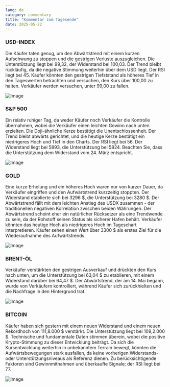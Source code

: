 ```yaml
---
lang: de
category: commentary
title: "Kommentar zum Tagesende"
date: 2025-05-22
---
```


### USD-INDEX

Die Käufer taten genug, um den Abwärtstrend mit einem kurzen Aufschwung zu stoppen und die gestrigen Verluste auszugleichen. Die Unterstützung liegt bei 99,32, der Widerstand bei 100,03. Der Trend bleibt rückläufig, da die negative Stimmung weiterhin über dem USD liegt. Der RSI liegt bei 45. Käufer könnten den gestrigen Tiefststand als höheres Tief in den Tageswerten betrachten und versuchen, den Kurs über 100,00 zu halten. Verkäufer werden versuchen, unter 99,00 zu fallen.

![Image](https://markleighedu.github.io/img/May-2025/22-May-2025/usdindex.jpg)

### S&P 500

Ein relativ ruhiger Tag, da weder Käufer noch Verkäufer die Kontrolle übernahmen, wobei die Verkäufer einen leichten Gewinn nach unten erzielten. Die Doji-ähnliche Kerze bestätigt die Unentschlossenheit. Der Trend bleibt abwärts gerichtet, und die heutige Kerze bestätigt ein niedrigeres Hoch und Tief in den Charts. Der RSI liegt bei 56. Der Widerstand liegt bei 5893, die Unterstützung bei 5824. Beachten Sie, dass die Unterstützung dem Widerstand vom 24. März entspricht.

![Image](https://markleighedu.github.io/img/May-2025/22-May-2025/sp500.jpg)

### GOLD

Eine kurze Erholung und ein höheres Hoch waren nur von kurzer Dauer, da Verkäufer eingriffen und den Aufwärtstrend kurzzeitig stoppten. Der Widerstand etablierte sich bei 3296 $, die Unterstützung bei 3280 $. Der Abwärtstrend fällt mit dem leichten Anstieg des USDX zusammen - der traditionellen negativen Korrelation zwischen beiden Währungen. Der Abwärtstrend scheint eher ein natürlicher Rücksetzer als eine Trendwende zu sein, da der Rohstoff seinen Status als sicherer Hafen behält. Verkäufer könnten das heutige Hoch als niedrigeres Hoch im Tageschart interpretieren. Käufer sehen einen Wert über 3300 $ als erstes Ziel für die Wiederaufnahme des Aufwärtstrends.

![Image](https://markleighedu.github.io/img/May-2025/22-May-2025/gold.jpg)

### BRENT-ÖL

Verkäufer verstärkten den gestrigen Ausverkauf und drückten den Kurs nach unten, um die Unterstützung bei 63,04 $ zu etablieren, mit einem Widerstand darüber bei 64,47 $. Der Abwärtstrend, der am 14. Mai begann, wurde von Verkäufern kontrolliert, während Käufer sich zurückhielten und die Nachfrage in den Hintergrund trat.

![Image](https://markleighedu.github.io/img/May-2025/22-May-2025/brentoil.jpg)

### BITCOIN

Käufer haben sich gestern mit einem neuen Widerstand und einem neuen Rekordhoch von 111,8.000 $ verstärkt. Die Unterstützung liegt bei 109,2.000 $. Technische und fundamentale Daten stimmen überein, wobei die positive Krypto-Stimmung zu dieser Entwicklung beiträgt. Da sich die Kursentwicklung weiterhin in unbekanntem Terrain bewegt, könnten die Aufwärtsbewegungen stark ausfallen, da keine vorherigen Widerstands- oder Unterstützungsniveaus als Referenz dienen. Zu berücksichtigende Faktoren sind Gewinnmitnahmen und überkaufte Signale; der RSI liegt bei 77.

![Image](https://markleighedu.github.io/img/May-2025/22-May-2025/bitcoin.jpg)

